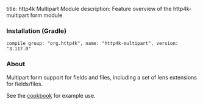 title: http4k Multipart Module
description: Feature overview of the http4k-multipart form module

### Installation (Gradle)
```compile group: "org.http4k", name: "http4k-multipart", version: "3.117.0"```

### About

Multipart form support for fields and files, including a set of lens extensions for fields/files.

See the [cookbook](/cookbook/multipart_forms/) for example use.
